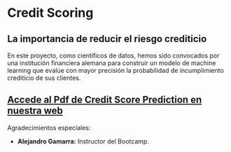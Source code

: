 # Credit Scoring
## La importancia de reducir el riesgo crediticio

En este proyecto, como científicos de datos, hemos sido convocados por una institución financiera alemana para construir un modelo de machine learning que evalúe con mayor precisión la probabilidad de incumplimiento crediticio de sus clientes.

## [Accede al Pdf de Credit Score Prediction en nuestra web]((https://data.ceibe.eu/assets/credit.pdf){:target="_blank"})

Agradecimientos especiales:

- **Alejandro Gamarra:** Instructor del Bootcamp.

